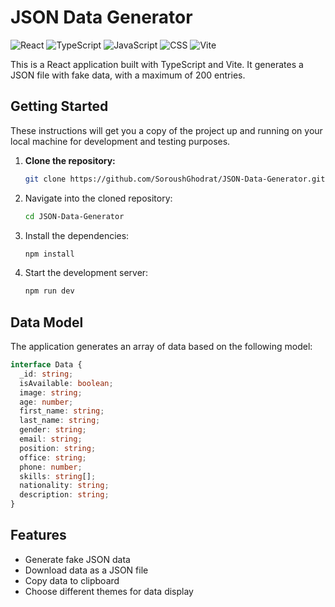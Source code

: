 # JSON Data Generator

![React](https://img.shields.io/badge/React-18.2.0-blue)
![TypeScript](https://img.shields.io/badge/TypeScript-5.0+-blue)
![JavaScript](https://img.shields.io/badge/JavaScript-ES6+-yellow)
![CSS](https://img.shields.io/badge/CSS-3-blue)
![Vite](https://img.shields.io/badge/Vite-4.4.5-purple)

This is a React application built with TypeScript and Vite. It generates a JSON file with fake data, with a maximum of 200 entries.

## Getting Started

These instructions will get you a copy of the project up and running on your local machine for development and testing purposes.

1. **Clone the repository:** 
   ```sh
   git clone https://github.com/SoroushGhodrat/JSON-Data-Generator.git
   ```

2. Navigate into the cloned repository: 
   ```sh
   cd JSON-Data-Generator
   ```

3. Install the dependencies: 
   ```sh
   npm install
   ```

4. Start the development server: 
   ```sh
   npm run dev
   ```

## Data Model

The application generates an array of data based on the following model:

```typescript
interface Data {
  _id: string;
  isAvailable: boolean;
  image: string;
  age: number;
  first_name: string;
  last_name: string;
  gender: string;
  email: string;
  position: string;
  office: string;
  phone: number;
  skills: string[];
  nationality: string;
  description: string;
}
```

## Features

- Generate fake JSON data
- Download data as a JSON file
- Copy data to clipboard
- Choose different themes for data display